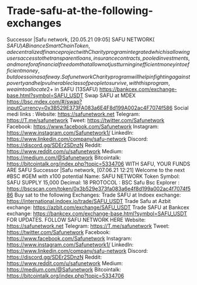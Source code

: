 # Trade-safu-at-the-following-exchanges
Successor |Safu network, [20.05.21 09:05] SAFU NETWORK( $SAFU ) A Binance Smart Chain Token, a decentralized finance  project with Charity program integrated which is allowing users access to the transparent loans, insurance contracts, pooled investments, and more for a financial freedom that allow not just turning inefficient money into efficient money, but does so in a safe way. Safu network Charity program will help in fighting against poverty and help vulnerable class of people to survive, with this program, we aim to allocate 2% of Safu Network profit to charity program. Safu network has world's safest cryptocurrency &amp; Fiat Compatible wallet with all DEFI features.  - 100% BEP20 (BSC) compatibility - Faster growing project  -Total supply: 15,000 SAFU - Contract address: 0x3b529e373fa083a6e4f8d199a002ac4f7074f586  Safu network Social media and channels  Explorer : https://bscscan.com/token/0x3b529e373fa083a6e4f8d199a002ac4f7074f586   Buy SAFU in IEO with 2% bonus.  https://international.indoex.io/buyieo/SAFU  Trade SAFU And win 7000$+ in SAFU (13SAFU)  https://bankcex.com/exchange-base.html?symbol=SAFU_USDT   Swap SAFU at MDEX   https://bsc.mdex.com/#/swap?inputCurrency=0x3B529E373FA083a6E4F8d199A002ac4F7074f586  Social medi links :   Website: https://safunetwork.net  Telegram: https://T.me/safunetwork  Tweet: https://twitter.com/Safunetwork  Facebook: https://www.facebook.com/Safunetwork  Instagram: https://www.instagram.com/Safunetwork1/  LinkedIn: https://www.linkedin.com/company/safu-network  Discord: https://discord.gg/SDEr2SDnzN  Reddit:  https://www.reddit.com/u/safunetwork  Medium: https://medium.com/@Safunetwork  Bitcointalk: https://bitcointalk.org/index.php?topic=5334706  WITH SAFU, YOUR FUNDS ARE SAFU  Successor |Safu network, [07.06.21 12:21] Welcome to the next #BSC #GEM with x100 potential  Name: SAFU NETWORK  Token Symbol: SAFU SUPPLY 15,000 Decimal: 18  PROTOCOL : BSC   Safu Bsc Explorer : https://bscscan.com/token/0x3b529e373fa083a6e4f8d199a002ac4f7074f586  Buy sat to the following Exchanges:   Trade SAFU at Indoex exchange:  https://international.indoex.io/trade/SAFU_USDT  Trade Safu at Azbit exchange:  https://azbit.com/exchange/SAFU_USDT   Trade SAFU at Bankcex exchange:  https://bankcex.com/exchange-base.html?symbol=SAFU_USDT   FOR UPDATES. FOLLOW SAFU NETWORK HERE  Website: https://safunetwork.net  Telegram: https://T.me/safunetwork  Tweet: https://twitter.com/Safunetwork  Facebook: https://www.facebook.com/Safunetwork  Instagram: https://www.instagram.com/Safunetwork1/  LinkedIn: https://www.linkedin.com/company/safu-network  Discord: https://discord.gg/SDEr2SDnzN  Reddit:  https://www.reddit.com/u/safunetwork  Medium: https://medium.com/@Safunetwork  Bitcointalk: https://bitcointalk.org/index.php?topic=5334706
